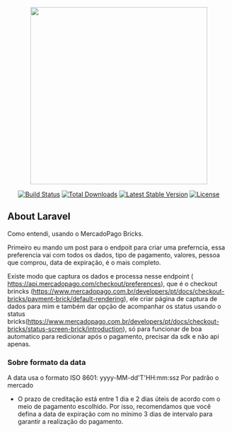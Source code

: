 <p align="center"><a href="https://laravel.com" target="_blank"><img src="https://raw.githubusercontent.com/laravel/art/master/logo-lockup/5%20SVG/2%20CMYK/1%20Full%20Color/laravel-logolockup-cmyk-red.svg" width="400"></a></p>

<p align="center">
<a href="https://travis-ci.org/laravel/framework"><img src="https://travis-ci.org/laravel/framework.svg" alt="Build Status"></a>
<a href="https://packagist.org/packages/laravel/framework"><img src="https://img.shields.io/packagist/dt/laravel/framework" alt="Total Downloads"></a>
<a href="https://packagist.org/packages/laravel/framework"><img src="https://img.shields.io/packagist/v/laravel/framework" alt="Latest Stable Version"></a>
<a href="https://packagist.org/packages/laravel/framework"><img src="https://img.shields.io/packagist/l/laravel/framework" alt="License"></a>
</p>

## About Laravel


Como entendi, usando o MercadoPago Bricks.

Primeiro eu mando um post para o endpoit para criar uma preferncia, essa preferencia vai com todos os dados, tipo de pagamento, valores, pessoa que comprou, data de expiração, é o mais completo.


Existe modo que captura os dados e processa nesse endpoint ( https://api.mercadopago.com/checkout/preferences), que é o checkout brincks (https://www.mercadopago.com.br/developers/pt/docs/checkout-bricks/payment-brick/default-rendering), ele criar página de captura de dados para mim e também dar opção de acompanhar os status
usando o status bricks(https://www.mercadopago.com.br/developers/pt/docs/checkout-bricks/status-screen-brick/introduction), só para funcionar de boa automatico para redicionar após o pagamento, precisar da sdk e não api apenas.


### Sobre formato da data
A data usa o formato ISO 8601: yyyy-MM-dd'T'HH:mm:ssz
Por padrão o mercado
 - O prazo de creditação está entre 1 dia e 2 dias úteis de acordo com o meio de pagamento escolhido. Por isso, recomendamos que você defina a data de expiração com no mínimo 3 dias de intervalo para garantir a realização do pagamento.